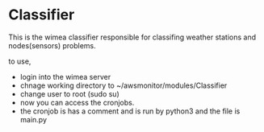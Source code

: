 # Classifier

This is the wimea classifier responsible for classifing weather stations and nodes(sensors) problems. 

to use, 
- login into the wimea server
- chnage working directory to ~/awsmonitor/modules/Classifier
- change user to root (sudo su)
- now you can access the cronjobs.
- the cronjob is has a comment and is run by python3 and the file is main.py
